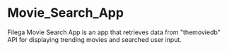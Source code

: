 # Movie_Search_App

Filega Movie Search App is an app that retrieves data from "themoviedb" API for displaying trending movies and searched user input.


